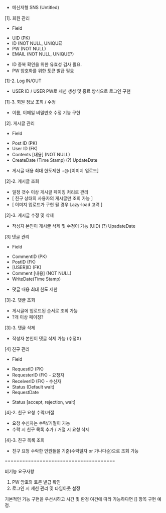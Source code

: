 - 메신저형 SNS (Untitled)

[1]. 회원 관리

- Field 
* UID (PK)
* ID (NOT NULL, UNIQUE)
* PW (NOT NULL)
* EMAIL (NOT NULL, UNIQUE?)

- ID 중복 확인을 위한 유효성 검사 필요.
- PW 암호화를 위한 토큰 발급 필요

[1]-2. Log IN/OUT

- USER ID / USER PW로 세션 생성 및 종료 방식으로 로그인 구현

[1]-3. 회원 정보 조회 / 수정

- 이름, 이메일 비밀번호 수정 기능 구현

[2]. 게시글 관리

- Field
* Post ID (PK)
* User ID (FK)
* Contents [내용] (NOT NULL)
* CreateDate (Time Stamp)
(?) UpdateDate

- 게시글 내용 최대 한도제한 +@ [이미지 업로드]

[2]-2. 게시글 조회

- 일정 갯수 이상 게시글 페이징 처리로 관리
- [ 친구 상태의 사용자의 게시글만 조회 가능 ]
- [ 이미지 업로드가 구현 될 경우 Lazy-load 고려 ]

[2]-3. 게시글 수정 및 삭제

- 작성자 본인이 게시글 삭제 및 수정이 가능 (UID)
(?) UpadateDate

[3] 댓글 관리

- Field
* CommentID (PK)
* PostID (FK)
* [USER]ID (FK)
* Comment [내용] (NOT NULL)
* WriteDate(Time Stamp)

- 댓글 내용 최대 한도 제한

[3]-2. 댓글 조회

- 게시글에 업로드된 순서로 조회 가능
- ?개 이상 페이징?

[3]-3. 댓글 삭제

- 작성자 본인이 댓글 삭제 가능 (수정X)

[4] 친구 관리
 
- Field
* RequestID (PK)
* RequesterID (FK) - 요청자
* ReceiverID (FK) - 수신자
* Status (Default wait)
* RequestDate

- Status [accept, rejection, wait]

[4]-2. 친구 요청 수락/거절

- 요청 수신자는 수락/거절이 가능
- 수락 시 친구 목록 추가 / 거절 시 요청 삭제

[4]-3. 친구 목록 조회

- 친구 요청 수락한 인원들을 기준(수락일자 or 가나다순)으로 조회 가능


======================================

비기능 요구사항

1. PW 암호와 토큰 발급 확인
2. 로그인 시 세션 관리 및 타임아웃 설정

기본적인 기능 구현을 우선시하고 시간 및 환경 여건에 따라 가능하다면 [] 항목 구현 예정.
